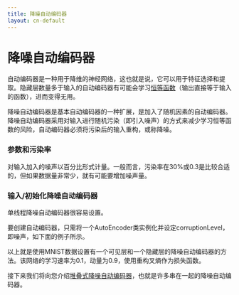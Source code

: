 ```yaml
---
title: 降噪自动编码器
layout: cn-default
---
```


# 降噪自动编码器

自动编码器是一种用于降维的神经网络，这也就是说，它可以用于特征选择和提取。隐藏层数量多于输入的自动编码器有可能会学习[恒等函数](https://en.wikipedia.org/wiki/Identity_function)（输出直接等于输入的函数），进而变得无用。 

降噪自动编码器是基本自动编码器的一种扩展，是加入了随机因素的自动编码器。降噪自动编码器采用对输入进行随机污染（即引入噪声）的方式来减少学习恒等函数的风险，自动编码器必须将污染后的输入重构，或称降噪。 

### 参数和污染率 

对输入加入的噪声以百分比形式计量。一般而言，污染率在30%或0.3是比较合适的，但如果数据量非常少，就有可能要增加噪声量。

### 输入/初始化降噪自动编码器

单线程降噪自动编码器很容易设置。 

要创建自动编码器，只需将一个AutoEncoder类实例化并设定corruptionLevel，即噪声，如下面的例子所示。

<script src="http://gist-it.appspot.com/https://github.com/deeplearning4j/dl4j-examples/blob/master/src/main/java/org/deeplearning4j/examples/autoencoder/StackedAutoEncoderMnistExample.java?slice=24:96"></script>

以上就是使用MNIST数据设置有一个可见层和一个隐藏层的降噪自动编码器的方法。该网络的学习速率为0.1，动量为0.9，使用重构叉熵作为损失函数。 

接下来我们将向您介绍[堆叠式降噪自动编码器](./stackeddenoisingautoencoder.html)，也就是许多串在一起的降噪自动编码器。
